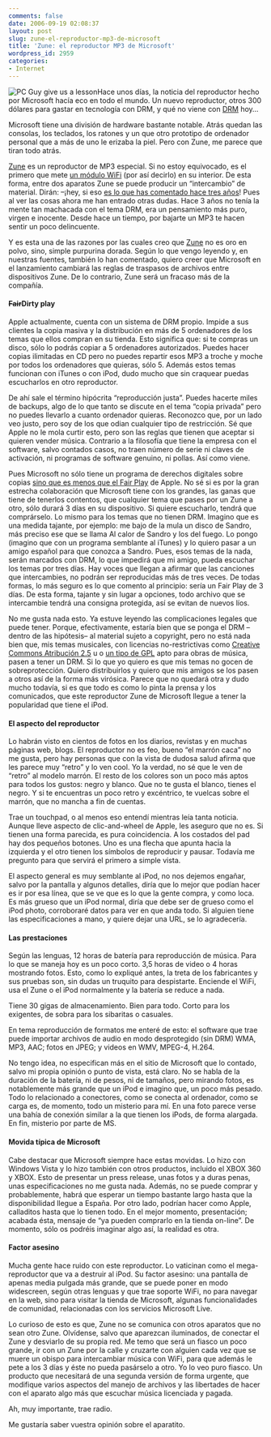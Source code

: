 ```yaml
---
comments: false
date: 2006-09-19 02:08:37
layout: post
slug: zune-el-reproductor-mp3-de-microsoft
title: 'Zune: el reproductor MP3 de Microsoft'
wordpress_id: 2959
categories:
- Internet
---
```


![PC Guy give us a lesson](http://www.minid.net/images/pc_guy_lesson.png)Hace unos días, la noticia del reproductor hecho por Microsoft hacía eco en todo el mundo. Un nuevo reproductor, otros 300 dólares para gastar en tecnología con DRM, y qué no viene con [DRM](http://es.wikipedia.org/wiki/Gesti%C3%B3n_de_derechos_digitales) hoy…





Microsoft tiene una división de hardware bastante notable. Atrás quedan las consolas, los teclados, los ratones y un que otro prototipo de ordenador personal que a más de uno le erizaba la piel. Pero con Zune, me parece que tiran todo atrás.



<!-- more -->



[Zune](http://www.microsoft.com/presspass/presskits/zune/default.mspx) es un reproductor de MP3 especial. Si no estoy equivocado, es el primero que mete [un módulo WiFi](http://es.wikipedia.org/wiki/Wifi) (por así decirlo) en su interior. De esta forma, entre dos aparatos Zune se puede producir un “intercambio” de material. Dirán: –¡hey, si eso [es lo que has comentado hace tres años](http://www.minid.net/2003/11/20/el-sueo-de-los-ipods-del-futuro/)! Pues al ver las cosas ahora me han entrado otras dudas. Hace 3 años no tenía la mente tan machacada con el tema DRM, era un pensamiento más puro, virgen e inocente. Desde hace un tiempo, por bajarte un MP3 te hacen sentir un poco delincuente.





Y es esta una de las razones por las cuales creo que [Zune](http://www.microsoft.com/presspass/presskits/zune/default.mspx) no es oro en polvo, sino, simple purpurina dorada. Según lo que vengo leyendo y, en nuestras fuentes, también lo han comentado, quiero creer que Microsoft en el lanzamiento cambiará las reglas de traspasos de archivos entre dispositivos Zune. De lo contrario, Zune será un fracaso más de la compañía.





#### <del>Fair</del>Dirty play





Apple actualmente, cuenta con un sistema de DRM propio. Impide a sus clientes la copia masiva y la distribución en más de 5 ordenadores de los temas que ellos compran en su tienda. Esto significa que: si te compras un disco, sólo lo podrás copiar a 5 ordenadores autorizados. Puedes hacer copias ilimitadas en  CD pero no puedes repartir esos MP3 a troche y moche por todos los ordenadores que quieras, sólo 5. Además estos temas funcionan con iTunes o con iPod, dudo mucho que sin craquear puedas escucharlos en otro reproductor.





De ahí sale el término hipócrita “reproducción justa”. Puedes hacerte miles de backups, algo de lo que tanto se discute en el tema “copia privada” pero no puedes llevarlo a cuanto ordenador quieras. Reconozco que, por un lado veo justo, pero soy de los que odian cualquier tipo de restricción. Sé que Apple no le mola curtir esto, pero son las reglas que tienen que aceptar si quieren vender música. Contrario a la filosofía que tiene la empresa con el software, salvo contados casos, no traen número de serie ni claves de activación, ni programas de software genuino, ni pollas. Así como viene.





Pues Microsoft no sólo tiene un programa de derechos digitales sobre copias [sino que es menos que el Fair Play](http://www.error500.net/zune-play-for-sure-drm-viral-cc) de Apple. No sé si es por la gran estrecha colaboración que Microsoft tiene con los grandes, las ganas que tiene de tenerlos contentos, que cualquier tema que pases por un Zune a otro, sólo durará 3 días en su dispositivo. Si quiere escucharlo, tendrá que comprárselo. Lo mismo para los temas que no tienen DRM. Imagino que es una medida tajante, por ejemplo: me bajo de la mula un disco de Sandro, más preciso ese que se llama Al calor de Sandro y los del fuego. Lo pongo (imagino que con un programa semblante al iTunes) y lo quiero pasar a un amigo español para que conozca a Sandro. Pues, esos temas de la nada, serán marcados con DRM, lo que impedirá que mi amigo, pueda escuchar los temas por tres días. Hay voces que llegan a afirmar que las canciones que intercambies, no podrán ser reproducidas más de tres veces. De todas formas, lo más seguro es lo que comento al principio: sería un Fair Play de 3 días. De esta forma, tajante y sin lugar a opciones, todo archivo que se intercambie tendrá una consigna protegida, así se evitan de nuevos líos.





No me gusta nada esto. Ya estuve leyendo las complicaciones legales que puede tener. Porque, efectivamente, estaría bien que se ponga el DRM –dentro de las hipótesis– al material sujeto a copyright, pero no está nada bien que, mis temas musicales, con licencias no-restrictivas como [Creative Commons Atribución 2.5](http://es.wikipedia.org/wiki/Creative_commons) u o [un tipo de GPL](http://es.wikipedia.org/wiki/GNU_GPL) apto para obras de música, pasen a tener un DRM. Si lo que yo quiero es que mis temas no gocen de sobreprotección. Quiero distribuirlos y quiero que mis amigos se los pasen a otros así de la forma más virósica. Parece que no quedará otra y dudo mucho todavía, si es que todo es como lo pinta la prensa y los comunicados, que este reproductor Zune de Microsoft llegue a tener la popularidad que tiene el iPod.





#### El aspecto del reproductor





Lo habrán visto en cientos de fotos en los diarios, revistas y en muchas páginas web, blogs. El reproductor no es feo, bueno “el marrón caca” no me gusta, pero hay personas que con la vista de dudosa salud afirma que les parece muy “retro” y lo ven cool. Yo la verdad, no sé que le ven de “retro” al modelo marrón. El resto de los colores son un poco más aptos para todos los gustos: negro y blanco. Que no te gusta el blanco, tienes el negro. Y si te encuentras un poco retro y excéntrico, te vuelcas sobre el marrón, que no mancha a fin de cuentas.





Trae un touchpad, o al menos eso entendí mientras leía tanta noticia. Aunque lleve aspecto de clic-and-wheel de Apple, les aseguro que no es. Si tienen una forma parecida, es pura coincidencia. A los costados del pad hay dos pequeños botones. Uno es una flecha que apunta hacia la izquierda y el otro tienen los símbolos de reproducir y pausar. Todavía me pregunto para que servirá el primero a simple vista.





El aspecto general es muy semblante al iPod, no nos dejemos engañar, salvo por la pantalla y algunos detalles, diría que lo mejor que podían hacer es ir por esa línea, que se ve que es lo que la gente compra, y como loca. Es más grueso que un iPod normal, diría que debe ser de grueso como el iPod photo, corroboraré datos para ver en que anda todo. Si alguien tiene las especificaciones a mano, y quiere dejar una URL, se lo agradecería.





#### Las prestaciones





Según las lenguas, 12 horas de batería para reproducción de música. Para lo que se maneja hoy es un poco corto. 3,5 horas de video o 4 horas mostrando fotos. Esto, como lo expliqué antes, la treta de los fabricantes y sus pruebas son, sin dudas un truquito para despistarte. Enciende el WiFi, usa el Zune o el iPod normalmente y la batería se reduce a nada.





Tiene 30 gigas de almacenamiento. Bien para todo. Corto para los exigentes, de sobra para los sibaritas o casuales.





En tema reproducción de formatos me enteré de esto: el software que trae puede importar archivos de audio en modo desprotegido (sin DRM) WMA, MP3, AAC; fotos en JPEG; y videos en WMV, MPEG-4, H.264.





No tengo idea, no especifican más en el sitio de Microsoft que lo contado, salvo mi propia opinión o punto de vista, está claro. No se habla de la duración de la batería, ni de pesos, ni de tamaños, pero mirando fotos, es notablemente más grande que un iPod e imagino que, un poco más pesado. Todo lo relacionado a conectores, como se conecta al ordenador, como se carga es, de momento, todo un misterio para mí. En una foto parece verse una bahía de conexión similar a la que tienen los iPods, de forma alargada. En fin, misterio por parte de MS.





#### Movida típica de Microsoft





Cabe destacar que Microsoft siempre hace estas movidas. Lo hizo con Windows Vista y lo hizo también con otros productos, incluido el XBOX 360 y XBOX. Esto de presentar un press release, unas fotos y a duras penas, unas especificaciones no me gusta nada. Además, no se puede comprar y probablemente, habrá que esperar un tiempo bastante largo hasta que la disponibilidad llegue a España. Por otro lado, podrían hacer como Apple, calladitos hasta que lo tienen todo. En el mejor momento, presentación; acabada ésta, mensaje de “ya pueden comprarlo en la tienda on-line”. De momento, sólo os podréis imaginar algo así, la realidad es otra.





#### Factor asesino





Mucha gente hace ruido con este reproductor. Lo vaticinan como el mega-reproductor que va a destruir al iPod. Su factor asesino: una pantalla de apenas media pulgada más grande, que se puede poner en modo widescreen, según otras lenguas y que trae soporte WiFi, no para navegar en la web, sino para visitar la tienda de Microsoft, algunas funcionalidades de comunidad, relacionadas con los servicios Microsoft Live.





Lo curioso de esto es que, Zune no se comunica con otros aparatos que no sean otro Zune. Olvídense, salvo que aparezcan iluminados, de conectar el Zune y desviarlo de su propia red. Me temo que será un fiasco un poco grande, ir con un Zune por la calle y cruzarte con alguien cada vez que se muere un obispo para intercambiar música con WiFi, para que además le pete a los 3 días y éste no pueda pasárselo a otro. Yo lo veo puro fiasco. Un producto que necesitará de una segunda versión de forma urgente, que modifique varios aspectos del manejo de archivos y las libertades de hacer con el aparato algo más que escuchar música licenciada y pagada.





Ah, muy importante, trae radio.





Me gustaría saber vuestra opinión sobre el aparatito.
